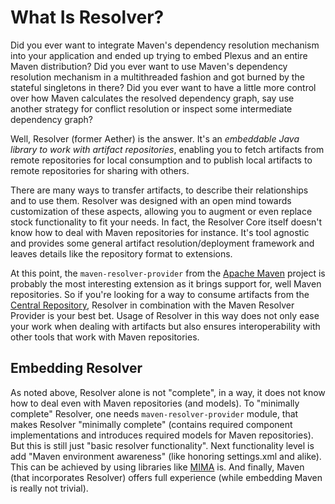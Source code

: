 # What Is Resolver?
<!--
Licensed to the Apache Software Foundation (ASF) under one
or more contributor license agreements.  See the NOTICE file
distributed with this work for additional information
regarding copyright ownership.  The ASF licenses this file
to you under the Apache License, Version 2.0 (the
"License"); you may not use this file except in compliance
with the License.  You may obtain a copy of the License at

    http://www.apache.org/licenses/LICENSE-2.0

Unless required by applicable law or agreed to in writing,
software distributed under the License is distributed on an
"AS IS" BASIS, WITHOUT WARRANTIES OR CONDITIONS OF ANY
KIND, either express or implied.  See the License for the
specific language governing permissions and limitations
under the License.
-->

Did you ever want to integrate Maven's dependency resolution mechanism
into your application and ended up trying to embed Plexus and an entire
Maven distribution? Did you ever want to use Maven's dependency
resolution mechanism in a multithreaded fashion and got burned by the
stateful singletons in there? Did you ever want to have a little more
control over how Maven calculates the resolved dependency graph, say use
another strategy for conflict resolution or inspect some intermediate
dependency graph?

Well, Resolver (former Aether) is the answer. It's an *embeddable Java library to
work with artifact repositories*, enabling you to fetch artifacts from
remote repositories for local consumption and to publish local artifacts
to remote repositories for sharing with others.

There are many ways to transfer artifacts, to describe their
relationships and to use them. Resolver was designed with an open mind
towards customization of these aspects, allowing you to augment or even
replace stock functionality to fit your needs. In fact, the Resolver Core
itself doesn't know how to deal with Maven repositories for instance.
It's tool agnostic and provides some general artifact
resolution/deployment framework and leaves details like the repository
format to extensions.

At this point, the `maven-resolver-provider` from the [Apache
Maven](http://maven.apache.org/) project is probably the most
interesting extension as it brings support for, well Maven repositories.
So if you're looking for a way to consume artifacts from the [Central
Repository](http://search.maven.org/), Resolver in combination with the
Maven Resolver Provider is your best bet. Usage of Resolver in this way does
not only ease your work when dealing with artifacts but also ensures
interoperability with other tools that work with Maven repositories.

## Embedding Resolver

As noted above, Resolver alone is not "complete", in a way, it does not
know how to deal even with Maven repositories (and models). To "minimally
complete" Resolver, one needs `maven-resolver-provider` module, that 
makes Resolver "minimally complete" (contains required component implementations
and introduces required models for Maven repositories). But this is still
just "basic resolver functionality". Next functionality
level is add "Maven environment awareness" (like honoring settings.xml and alike). This 
can be achieved by using libraries like [MIMA](https://github.com/maveniverse/mima)
is. And finally, Maven (that incorporates Resolver) offers full experience (while
embedding Maven is really not trivial).
